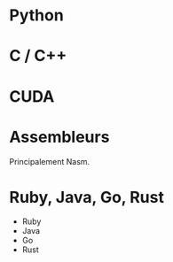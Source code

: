 # Python #


# C / C++ #


# CUDA #



# Assembleurs #

Principalement Nasm.

# Ruby, Java, Go, Rust #

* Ruby
* Java
* Go
* Rust
